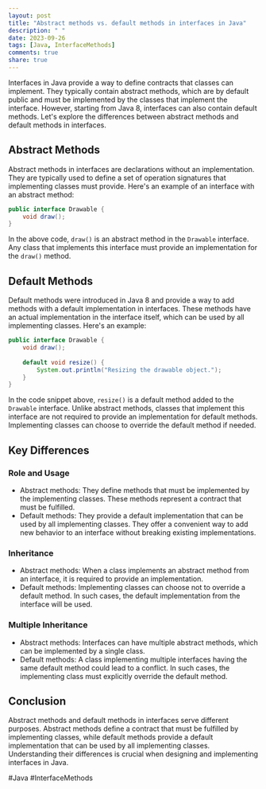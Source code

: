 ```yaml
---
layout: post
title: "Abstract methods vs. default methods in interfaces in Java"
description: " "
date: 2023-09-26
tags: [Java, InterfaceMethods]
comments: true
share: true
---
```


Interfaces in Java provide a way to define contracts that classes can implement. They typically contain abstract methods, which are by default public and must be implemented by the classes that implement the interface. However, starting from Java 8, interfaces can also contain default methods. Let's explore the differences between abstract methods and default methods in interfaces.

## Abstract Methods

Abstract methods in interfaces are declarations without an implementation. They are typically used to define a set of operation signatures that implementing classes must provide. Here's an example of an interface with an abstract method:

```java
public interface Drawable {
    void draw();
}
```

In the above code, `draw()` is an abstract method in the `Drawable` interface. Any class that implements this interface must provide an implementation for the `draw()` method.

## Default Methods

Default methods were introduced in Java 8 and provide a way to add methods with a default implementation in interfaces. These methods have an actual implementation in the interface itself, which can be used by all implementing classes. Here's an example:

```java
public interface Drawable {
    void draw();
    
    default void resize() {
        System.out.println("Resizing the drawable object.");
    }
}
```

In the code snippet above, `resize()` is a default method added to the `Drawable` interface. Unlike abstract methods, classes that implement this interface are not required to provide an implementation for default methods. Implementing classes can choose to override the default method if needed.

## Key Differences

### Role and Usage

- Abstract methods: They define methods that must be implemented by the implementing classes. These methods represent a contract that must be fulfilled.
- Default methods: They provide a default implementation that can be used by all implementing classes. They offer a convenient way to add new behavior to an interface without breaking existing implementations.

### Inheritance

- Abstract methods: When a class implements an abstract method from an interface, it is required to provide an implementation.
- Default methods: Implementing classes can choose not to override a default method. In such cases, the default implementation from the interface will be used.

### Multiple Inheritance

- Abstract methods: Interfaces can have multiple abstract methods, which can be implemented by a single class.
- Default methods: A class implementing multiple interfaces having the same default method could lead to a conflict. In such cases, the implementing class must explicitly override the default method.

## Conclusion

Abstract methods and default methods in interfaces serve different purposes. Abstract methods define a contract that must be fulfilled by implementing classes, while default methods provide a default implementation that can be used by all implementing classes. Understanding their differences is crucial when designing and implementing interfaces in Java.

#Java #InterfaceMethods